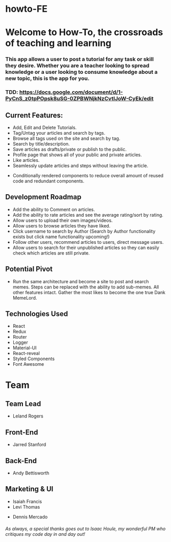 # howto-FE

# Welcome to How-To, the crossroads of teaching and learning

### This app allows a user to post a tutorial for any task or skill they desire. Whether you are a teacher looking to spread knowledge or a user looking to consume knowledge about a new topic, this is the app for you.

### TDD: https://docs.google.com/document/d/1-PyCnS_z0tpPOpsk8uSG-0ZPBWNjkNzCvtlJoW-CyEk/edit

## Current Features:

- Add, Edit and Delete Tutorials.
- Tag/Untag your articles and search by tags.
- Browse all tags used on the site and search by tag.
- Search by title/description.
- Save articles as drafts/private or publish to the public.
- Profile page that shows all of your public and private articles.
- Like articles.
- Seamlessly update articles and steps without leaving the article.

* Conditionally rendered components to reduce overall amount of reused code and redundant components.

## Development Roadmap

- Add the ability to Comment on articles.
- Add the ability to rate articles and see the average rating/sort by rating.
- Allow users to upload their own images/videos.
- Allow users to browse articles they have liked.
- Click username to search by Author (Search by Author functionality exists but click name functionality upcoming!)
- Follow other users, recommend articles to users, direct message users.
- Allow users to search for their unpublished articles so they can easily check which articles are still private.

## Potential Pivot

- Run the same architecture and become a site to post and search memes. Steps can be replaced with the ability to add sub-memes. All other features intact. Gather the most likes to become the one true Dank MemeLord.

## Technologies Used

- React
- Redux
- Router
- Logger
- Material-UI
- React-reveal
- Styled Components
- Font Awesome

# Team

## Team Lead

- Leland Rogers

## Front-End

- Jarred Stanford

## Back-End

- Andy Bettisworth

## Marketing & UI

- Isaiah Francis
- Levi Thomas

* Dennis Mercado

###### As always, a special thanks goes out to Isaac Houle, my wonderful PM who critiques my code day in and day out!
